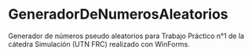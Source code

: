 # GeneradorDeNumerosAleatorios

Generador de números pseudo aleatorios para Trabajo Práctico n°1 de la cátedra Simulación (UTN FRC) realizado con WinForms.
